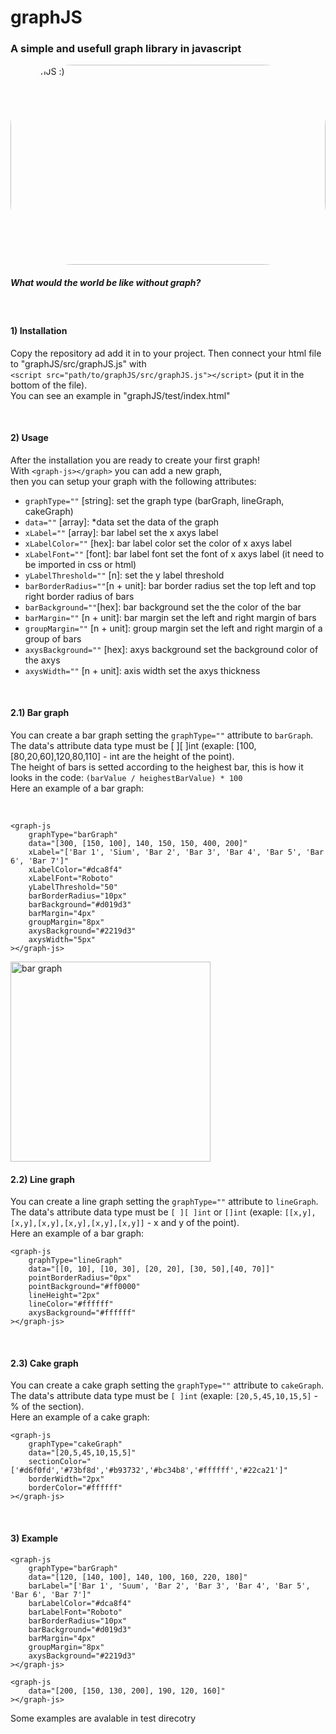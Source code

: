 # graphJS

### A simple and usefull graph library in javascript

<img src="https://i.ytimg.com/vi/d21Kaok1zZw/maxresdefault.jpg" alt="graphJS :)" style="width:100%;height:320px;border-radius:100px;"/>

##### What would the world be like without graph?

<br>

#### 1) Installation

Copy the repository ad add it in to your project. Then connect your html file to "graphJS/src/graphJS.js" with <br>
```<script src="path/to/graphJS/src/graphJS.js"></script>``` (put it in the bottom of the file). <br>
You can see an example in "graphJS/test/index.html"

<br>

#### 2) Usage

After the installation you are ready to create your first graph! <br>
With ```<graph-js></graph>``` you can add a new graph, <br>
then you can setup your graph with the following attributes:
- ```graphType=""``` [string]: set the graph type (barGraph, lineGraph, cakeGraph)
- ```data=""``` [array]: *data set the data of the graph
- ```xLabel=""``` [array]: bar label set the x axys label
- ```xLabelColor=""``` [hex]: bar label color set the color of x axys label
- ```xLabelFont=""``` [font]: bar label font set the font of x axys label (it need to be imported in css or html)
- ```yLabelThreshold=""``` [n]: set the y label threshold
- ```barBorderRadius=""```[n + unit]: bar border radius set the top left and top right border radius of bars
- ```barBackground=""```[hex]: bar background set the the color of the bar
- ```barMargin=""``` [n + unit]: bar margin set the left and right margin of bars
- ```groupMargin=""``` [n + unit]: group margin set the left and right margin of a group of bars
- ```axysBackground=""``` [hex]: axys background set the background color of the axys
- ```axysWidth=""``` [n + unit]: axis width set the axys thickness

<br>

#### 2.1) Bar graph

You can create a bar graph setting the ```graphType=""``` attribute to ```barGraph```. <br>
The data's attribute data type must be [ ][ ]int (exaple: [100,[80,20,60],120,80,110] - int are the height of the point). <br>
The height of bars is setted according to the heighest bar, this is how it looks in the code: ```(barValue / heighestBarValue) * 100``` <br>
Here an example of a bar graph: 

<br>

```
<graph-js
    graphType="barGraph"
    data="[300, [150, 100], 140, 150, 150, 400, 200]"
    xLabel="['Bar 1', 'Sium', 'Bar 2', 'Bar 3', 'Bar 4', 'Bar 5', 'Bar 6', 'Bar 7']"
    xLabelColor="#dca8f4"
    xLabelFont="Roboto"
    yLabelThreshold="50"
    barBorderRadius="10px"
    barBackground="#d019d3"
    barMargin="4px"
    groupMargin="8px"
    axysBackground="#2219d3"
    axysWidth="5px"
></graph-js>
```

<img src="https://raw.githubusercontent.com/s3rgi0s/graphJS/main/img/1.png" alt="bar graph" style="width:320px;"/>

<br>

#### 2.2) Line graph

You can create a line graph setting the ```graphType=""``` attribute to ```lineGraph```. <br>
The data's attribute data type must be ```[ ][ ]int``` or ```[]int``` (exaple: ```[[x,y],[x,y],[x,y],[x,y],[x,y],[x,y]]``` - x and y of the point). <br>
Here an example of a bar graph: <br>
```
<graph-js
    graphType="lineGraph"
    data="[[0, 10], [10, 30], [20, 20], [30, 50],[40, 70]]"
    pointBorderRadius="0px"
    pointBackground="#ff0000"
    lineHeight="2px"
    lineColor="#ffffff"
    axysBackground="#ffffff"
></graph-js>
```

<br>

#### 2.3) Cake graph

You can create a cake graph setting the ```graphType=""``` attribute to ```cakeGraph```. <br>
The data's attribute data type must be ```[ ]int``` (exaple: ```[20,5,45,10,15,5]``` - % of the section). <br>
Here an example of a cake graph: <br>
```
<graph-js
    graphType="cakeGraph"
    data="[20,5,45,10,15,5]"
    sectionColor="['#d6f0fd','#73bf8d','#b93732','#bc34b8','#ffffff','#22ca21']"
    borderWidth="2px"
    borderColor="#ffffff"
></graph-js>
```

<br>

#### 3) Example

```
<graph-js
    graphType="barGraph"
    data="[120, [140, 100], 140, 100, 160, 220, 180]"
    barLabel="['Bar 1', 'Suum', 'Bar 2', 'Bar 3', 'Bar 4', 'Bar 5', 'Bar 6', 'Bar 7']"
    barLabelColor="#dca8f4"
    barLabelFont="Roboto"
    barBorderRadius="10px"
    barBackground="#d019d3"
    barMargin="4px"
    groupMargin="8px"
    axysBackground="#2219d3"
></graph-js>
```
```
<graph-js
    data="[200, [150, 130, 200], 190, 120, 160]"
></graph-js>
```

Some examples are avalable in test direcotry
